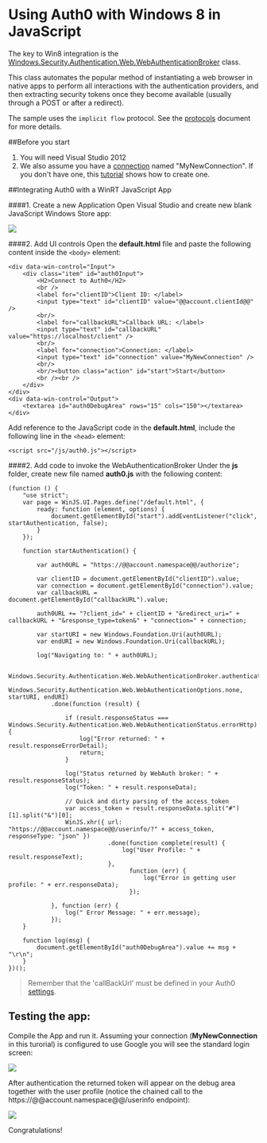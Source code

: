 # Using Auth0 with Windows 8 in JavaScript

The key to Win8 integration is the [Windows.Security.Authentication.Web.WebAuthenticationBroker](http://msdn.microsoft.com/en-US/library/windows/apps/windows.security.authentication.web.webauthenticationbroker) class.

This class automates the popular method of instantiating a web browser in native apps to perform all interactions with the authentication providers, and then extracting security tokens once they become available (usually through a POST or after a redirect).

The sample uses the `implicit flow` protocol. See the [protocols](protocols) document for more details.

##Before you start

1. You will need Visual Studio 2012
2. We also assume you have a [connection](https://app.auth0.com/#/connections) named "MyNewConnection". If you don't have one, this [tutorial](createconnection) shows how to create one.

##Integrating Auth0 with a WinRT JavaScript App

####1. Create a new Application
Open Visual Studio and create new blank JavaScript Windows Store app:

![](img/win8-step1.png)

####2. Add UI controls
Open the __default.html__ file and paste the following content inside the `<body>` element:

	<div data-win-control="Input">
        <div class="item" id="auth0Input">
            <H2>Connect to Auth0</H2>
            <br />
            <label for="clientID">Client ID: </label>
            <input type="text" id="clientID" value="@@account.clientId@@" />
            <br/>
            <label for="callbackURL">Callback URL: </label>
            <input type="text" id="callbackURL" value="https://localhost/client" />
            <br/>
            <label for="connection">Connection: </label>
            <input type="text" id="connection" value="MyNewConnection" />
            <br/>
            <br/><button class="action" id="start">Start</button>
            <br /><br />
        </div>
    </div>
    <div data-win-control="Output">
		<textarea id="auth0DebugArea" rows="15" cols="150"></textarea>
    </div>

Add reference to the JavaScript code in the __default.html__, include the following line in the `<head>` element: 

    <script src="/js/auth0.js"></script>

####2. Add code to invoke the WebAuthenticationBroker
Under the __js__ folder, create new file named __auth0.js__ with the following content:

	(function () {
	    "use strict";
	    var page = WinJS.UI.Pages.define("/default.html", {
	        ready: function (element, options) {
	            document.getElementById("start").addEventListener("click", startAuthentication, false);
	        }
	    });

	    function startAuthentication() {

	        var auth0URL = "https://@@account.namespace@@/authorize";

	        var clientID = document.getElementById("clientID").value;
	        var connection = document.getElementById("connection").value;
	        var callbackURL = document.getElementById("callbackURL").value;

	        auth0URL += "?client_id=" + clientID + "&redirect_uri=" + callbackURL + "&response_type=token&" + "connection=" + connection;

	        var startURI = new Windows.Foundation.Uri(auth0URL);
	        var endURI = new Windows.Foundation.Uri(callbackURL);

	        log("Navigating to: " + auth0URL);

	        Windows.Security.Authentication.Web.WebAuthenticationBroker.authenticateAsync(
	            Windows.Security.Authentication.Web.WebAuthenticationOptions.none, startURI, endURI)
	            .done(function (result) {

	                if (result.responseStatus === Windows.Security.Authentication.Web.WebAuthenticationStatus.errorHttp) {
	                    log("Error returned: " + result.responseErrorDetail);
	                    return;
	                }

	                log("Status returned by WebAuth broker: " + result.responseStatus);
	                log("Token: " + result.responseData);

	                // Quick and dirty parsing of the access_token
	                var access_token = result.responseData.split("#")[1].split("&")[0];
	                WinJS.xhr({ url: "https://@@account.namespace@@/userinfo/?" + access_token, responseType: "json" })
	                            .done(function complete(result) {
	                                log("User Profile: " + result.responseText);
	                            },
	                                  function (err) {
	                                      log("Error in getting user profile: " + err.responseData);
	                                  });

	            }, function (err) {
	                log(" Error Message: " + err.message);
	            });
	    }

	    function log(msg) {
	        document.getElementById("auth0DebugArea").value += msg + "\r\n";
	    }
	})();

> Remember that the 'callBackUrl' must be defined in your Auth0 [settings](https://app.auth0.com/#/settings).  

## Testing the app:

Compile the App and run it. Assuming your connection (__MyNewConnection__ in this turorial) is configured to use Google you will see the standard login screen:

![](img/win8-step2.png) 

After authentication the returned token will appear on the debug area together with the user profile (notice the chained call to the https://@@account.namespace@@/userinfo endpoint):

![](img/win8-step3.png) 

Congratulations! 
